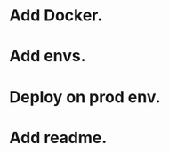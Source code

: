 # Add Docker.
# Add envs.
# Deploy on prod env.
# Add readme.
<!-- # Add CI/CD. -->
<!-- # Add testing. -->
